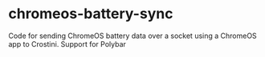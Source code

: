 # chromeos-battery-sync
Code for sending ChromeOS battery data over a socket using a ChromeOS app to Crostini. Support for Polybar
